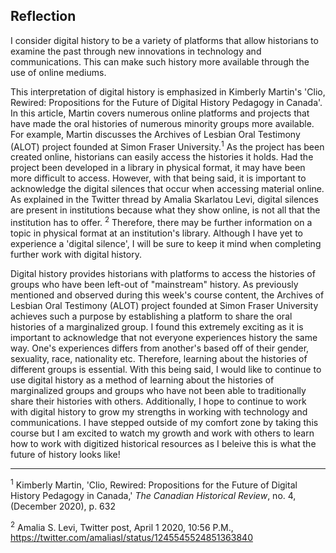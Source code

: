 Reflection
---------
I consider digital history to be a variety of platforms that allow historians to examine the past through new innovations in technology and communications. This can make such history more available through the use of online mediums.

This interpretation of digital history is emphasized in Kimberly Martin's 'Clio, Rewired: Propositions for the Future of Digital History Pedagogy in Canada'. In this article, Martin covers numerous online platforms and projects that have made the oral histories of numerous minority groups more available. For example, Martin discusses the Archives of Lesbian Oral Testimony (ALOT) project founded at Simon Fraser University.<sup>1</sup> As the project has been created online, historians can easily access the histories it holds. Had the project been developed in a library in physical format, it may have been more difficult to access. However, with that being said, it is important to acknowledge the digital silences that occur when accessing material online. As explained in the Twitter thread by Amalia Skarlatou Levi, digital silences are present in institutions because what they show online, is not all that the institution has to offer. <sup>2</sup> Therefore, there may be further information on a topic in physical format at an institution's library. Although I have yet to experience a 'digital silence', I will be sure to keep it mind when completing further work with digital history.

Digital history provides historians with platforms to access the histories of groups who have been left-out of "mainstream" history. As previously mentioned and observed during this week's course content, the Archives of Lesbian Oral Testimony (ALOT) project founded at Simon Fraser University achieves such a purpose by establishing a platform to share the oral histories of a marginalized group. I found this extremely exciting as it is important to acknowledge that not everyone experiences history the same way. One's experiences differs from another's based off of their gender, sexuality, race, nationality etc. Therefore, learning about the histories of different groups is essential. With this being said, I would like to continue to use digital history as a method of learning about the histories of marginalized groups and groups who have not been able to traditionally share their histories with others. Additionally, I hope to continue to work with digital history to grow my strengths in working with technology and communications. I have stepped outside of my comfort zone by taking this course but I am excited to watch my growth and work with others to learn how to work with digitized historical resources as I beleive this is what the future of history looks like!
____
<sup>1</sup> Kimberly Martin, 'Clio, Rewired: Propositions for the Future of Digital History Pedagogy in Canada,' *The Canadian Historical Review*, no. 4, (December 2020), p. 632

<sup>2</sup> Amalia S. Levi, Twitter post, April 1 2020, 10:56 P.M., https://twitter.com/amaliasl/status/1245545524851363840
